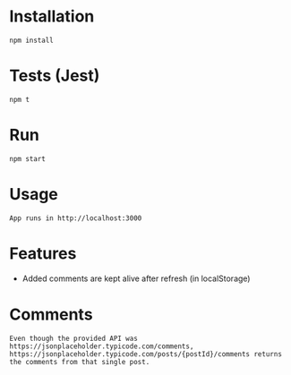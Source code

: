 # Installation
```
npm install
```

# Tests (Jest)
```
npm t
```

# Run
```
npm start
```

# Usage
```
App runs in http://localhost:3000
```

# Features

* Added comments are kept alive after refresh (in localStorage)

# Comments

```
Even though the provided API was https://jsonplaceholder.typicode.com/comments, https://jsonplaceholder.typicode.com/posts/{postId}/comments returns the comments from that single post.
```
